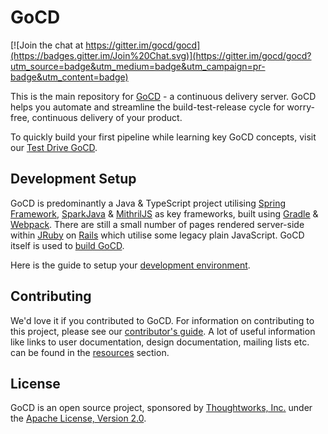# GoCD

[![Join the chat at https://gitter.im/gocd/gocd](https://badges.gitter.im/Join%20Chat.svg)](https://gitter.im/gocd/gocd?utm_source=badge&utm_medium=badge&utm_campaign=pr-badge&utm_content=badge)

This is the main repository for [GoCD](https://gocd.org) - a continuous delivery server. GoCD helps you automate and streamline the build-test-release cycle for worry-free, continuous delivery of your product.

To quickly build your first pipeline while learning key GoCD concepts, visit our [Test Drive GoCD](https://www.gocd.org/test-drive-gocd.html).

## Development Setup

GoCD is predominantly a Java & TypeScript project utilising [Spring Framework](https://spring.io/projects/spring-framework/), [SparkJava](https://sparkjava.com/) & [MithrilJS](https://mithril.js.org/) as key frameworks, built using [Gradle](https://gradle.org/) & [Webpack](https://webpack.js.org/). There are still a small number of pages rendered server-side within [JRuby](https://www.jruby.org/) on [Rails](https://rubyonrails.org/) which utilise some legacy plain JavaScript. GoCD itself is used to [build GoCD](https://build.gocd.org).

Here is the guide to setup your [development environment](https://developer.gocd.org/current/).

## Contributing

We'd love it if you contributed to GoCD. For information on contributing to this project, please see our [contributor's guide](https://gocd.org/contribute).
A lot of useful information like links to user documentation, design documentation, mailing lists etc. can be found in the [resources](https://gocd.org/community/resources.html) section.

## License

GoCD is an open source project, sponsored by [Thoughtworks, Inc.](https://www.thoughtworks.com) under the [Apache License, Version 2.0](https://www.apache.org/licenses/LICENSE-2.0).
